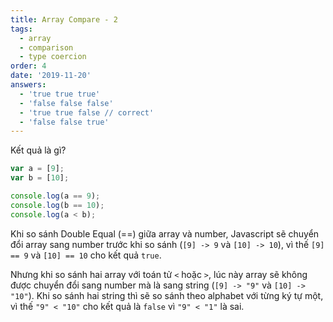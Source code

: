 ```yaml
---
title: Array Compare - 2
tags:
  - array
  - comparison
  - type coercion
order: 4
date: '2019-11-20'
answers:
  - 'true true true'
  - 'false false false'
  - 'true true false // correct'
  - 'false false true'
---
```


Kết quả là gì?

```javascript
var a = [9];
var b = [10];

console.log(a == 9);
console.log(b == 10);
console.log(a < b);
```

<!-- explanation -->

Khi so sánh Double Equal (==) giữa array và number, Javascript sẽ chuyển đổi array sang number trước khi so sánh (`[9] -> 9` và `[10] -> 10`), vì thế `[9] == 9` và `[10] == 10` cho kết quả `true`.

Nhưng khi so sánh hai array với toán tử `<` hoặc `>`, lúc này array sẽ không được chuyển đổi sang number mà là sang string (`[9] -> "9"` và `[10] -> "10"`). Khi so sánh hai string thì sẽ so sánh theo alphabet với từng ký tự một, vì thế `"9" < "10"` cho kết quả là `false` vì `"9" < "1"` là sai.
